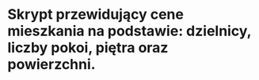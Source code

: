 # Skrypt przewidujący cene mieszkania na podstawie: dzielnicy, liczby pokoi, piętra oraz powierzchni.

